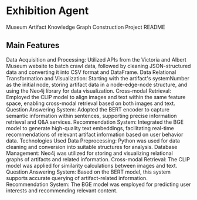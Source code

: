 # Exhibition Agent
Museum Artifact Knowledge Graph Construction Project README

## Main Features
Data Acquisition and Processing: Utilized APIs from the Victoria and Albert Museum website to batch crawl data, followed by cleaning JSON-structured data and converting it into CSV format and DataFrame.
Data Relational Transformation and Visualization: Starting with the artifact's systemNumber as the initial node, storing artifact data in a node-edge-node structure, and using the Neo4j library for data visualization.
Cross-modal Retrieval: Employed the CLIP model to align images and text within the same feature space, enabling cross-modal retrieval based on both images and text.
Question Answering System: Adopted the BERT encoder to capture semantic information within sentences, supporting precise information retrieval and Q&A services.
Recommendation System: Integrated the BGE model to generate high-quality text embeddings, facilitating real-time recommendations of relevant artifact information based on user behavior data.
Technologies Used
Data Preprocessing: Python was used for data cleaning and conversion into suitable structures for analysis.
Database Management: Neo4j was utilized for storing and visualizing relational graphs of artifacts and related information.
Cross-modal Retrieval: The CLIP model was applied for similarity calculations between images and text.
Question Answering System: Based on the BERT model, this system supports accurate querying of artifact-related information.
Recommendation System: The BGE model was employed for predicting user interests and recommending relevant content.
